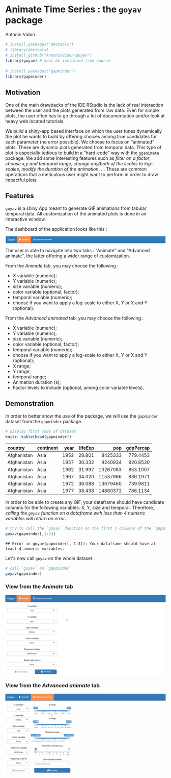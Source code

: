 # Animate Time Series : the `goyav` package

Antonin Vidon


```r
# install.packages("devtools")
# library(devtools)
# install_github("AntoninVidon/goyav")
library(goyav) # must be installed from source

# install.packages("gapminder")
library(gapminder)
```

## Motivation

One of the main drawbacks of the IDE RStudio is the lack of real interaction between the user and the plots generated from raw data. Even for simple plots, the user often has to go through a lot of documentation and/or look at heavy web located tutorials.

We build a shiny-app based interface on which the user tunes dynamically the plot he wants to build by offering choices among true candidates for each parameter (no error possible). We choose to focus on “animated” plots. These are dynamic plots generated from temporal data. This type of plot is especially tedious to build in a “hard-code” way with the `gganimate` package. We add some interesting features such as *filter on a factor*, *choose x,y and temporal range*, *change any/both of the scales to log-scales*, *modify the duration of the animation*, … These are common operations that a meticulous user might want to perform in order to draw impactful plots.

## Features

`goyav` is a shiny App meant to generate GIF animations from tabular temporal data. All customization of the animated plots is done in an interactive window.

The dashboard of the application looks like this :

<img src="resources/animate_time_series/dashboard.PNG" width="939" style="display: block; margin: auto;" />

The user is able to navigate into two tabs : "Animate" and "Advanced animate", the latter offering a wider range of customization.

From the *Animate* tab, you may choose the following :

- X variable (numeric);
- Y variable (numeric);
- size variable (numeric);
- color variable (optional, factor);
- temporal variable (numeric);
- choose if you want to apply a log-scale to either X, Y or X and Y (optional).

From the *Advanced animated* tab, you may choose the following :

- X variable (numeric);
- Y variable (numeric);
- size variable (numeric);
- color variable (optional, factor);
- temporal variable (numeric);
- choose if you want to apply a log-scale to either X, Y or X and Y (optional);
- X range;
- Y range;
- temporal range;
- Animation duration (s);
- Factor levels to include (optional, among color variable levels).



## Demonstration

In order to better show the use of the package, we will use the `gapminder` dataset from the `gapminder` package.


```r
# display first rows of dataset
knitr::kable(head(gapminder))
```



|country     |continent | year| lifeExp|      pop| gdpPercap|
|:-----------|:---------|----:|-------:|--------:|---------:|
|Afghanistan |Asia      | 1952|  28.801|  8425333|  779.4453|
|Afghanistan |Asia      | 1957|  30.332|  9240934|  820.8530|
|Afghanistan |Asia      | 1962|  31.997| 10267083|  853.1007|
|Afghanistan |Asia      | 1967|  34.020| 11537966|  836.1971|
|Afghanistan |Asia      | 1972|  36.088| 13079460|  739.9811|
|Afghanistan |Asia      | 1977|  38.438| 14880372|  786.1134|

In order to be able to create any GIF, your dataframe should have candidate columns for the following variables: X, Y, size and temporal. Therefore, *calling the `goyav` function on a dataframe with less than 4 numeric variables will return an error*.


```r
# try to call the `goyav` function on the first 3 columns of the `gapminder` dataset
goyav(gapminder[,1:3])
```

```
## Error in goyav(gapminder[, 1:3]): Your dataframe should have at least 4 numeric variables.
```

Let's now call `goyav` on the whole dataset :


```r
# call `goyav` on `gapminder`
goyav(gapminder)
```

### View from the *Animate* tab

<img src="resources/animate_time_series/Animate.gif" style="display: block; margin: auto;" />

### View from the *Advanced animate* tab

<img src="resources/animate_time_series/AdvancedAnimate.gif" style="display: block; margin: auto;" />
